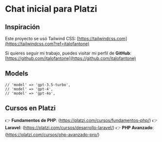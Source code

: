 # Chat inicial para Platzi

## Inspiración

Este proyecto se usó Tailwind CSS: [https://tailwindcss.com](https://tailwindcss.com?ref=italofantone)

Si quieres seguir mi trabajo, puedes visitar mi perfil de **GitHub**: [https://github.com/italofantone](https://github.com/italofantone)

## Models

```
// 'model' => 'gpt-3.5-turbo',
// 'model' => 'gpt-4',
// 'model' => 'gpt-4o',
```

## Cursos en Platzi

👉 **Fundamentos de PHP**: (https://platzi.com/cursos/fundamentos-php/)
👉 **Laravel**: (https://platzi.com/cursos/desarrollo-laravel/)
👉 **PHP Avanzado**: (https://platzi.com/cursos/php-avanzado-pro/)
